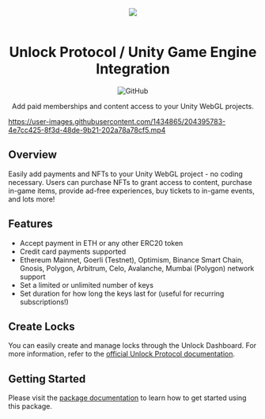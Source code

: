 
<div align="center">
  <img src="https://user-images.githubusercontent.com/1434865/141594907-4536905a-1302-4bf6-ad1f-b06af36edcc3.png"><br><br>
  <h1>
    Unlock Protocol / Unity Game Engine Integration
  </h1>

<p align="center">
    <img alt="GitHub" src="https://img.shields.io/github/license/thehen/unlock-unity-package">
</p>

  <p>Add paid memberships and content access to your Unity WebGL projects.</p>
</div>

https://user-images.githubusercontent.com/1434865/204395783-4e7cc425-8f3d-48de-9b21-202a78a78cf5.mp4

## Overview

Easily add payments and NFTs to your Unity WebGL project - no coding  necessary. Users can purchase NFTs to grant access to content, purchase in-game items, provide ad-free experiences, buy tickets to in-game events, and lots more!

## Features 

- Accept payment in ETH or any other ERC20 token
- Credit card payments supported
- Ethereum Mainnet, Goerli (Testnet), Optimism, Binance Smart Chain, Gnosis, Polygon, Arbitrum, Celo, Avalanche, Mumbai (Polygon) network support
- Set a limited or unlimited number of keys 
- Set duration for how long the keys last for (useful for recurring subscriptions!)

## Create Locks

You can easily create and manage locks through the Unlock Dashboard. For more information, refer to the [official Unlock Protocol documentation](https://docs.unlock-protocol.com/creators/deploying-lock).

## Getting Started
Please visit the [package documentation](https://thehen.github.io/unlock-unity-demos/) to learn how to get started using this package.
